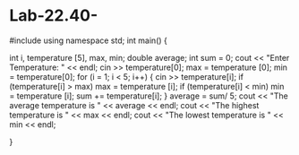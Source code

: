 # Lab-22.40-
#include <iostream>
using namespace std;
int main() {
  
  int i, temperature [5], max, min;
  double average; int sum = 0;
  cout << "Enter Temperature: " << endl;
  cin >> temperature[0];
  max = temperature [0];
  min = temperature[0];
  for (i = 1; i < 5; i++) {
    cin >> temperature[i];
  if (temperature[i] > max)
    max = temperature [i];
  if (temperature[i] < min)
    min = temperature [i];
  sum += temperature[i];
  }
  average = sum/ 5;
  cout << "The average temperature is " << average << endl;
  cout << "The highest temperature is " << max << endl;
  cout << "The lowest temperature is " << min << endl;
  
}
